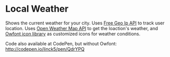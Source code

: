 <h1>Local Weather</h1>

Shows the current weather for your city. Uses <a href="https://freegeoip.net">Free Geo Ip API</a> to track user location. Uses <a href="https://openweathermap.org/current">Open Weather Map API</a> to get the loaction's weather, and <a href="http://websygen.github.io">Owfont icon library</a> as customized icons for weather conditions.

Code also available at CodePen, but without Owfont: http://codepen.io/linck5/pen/QdrYPQ
